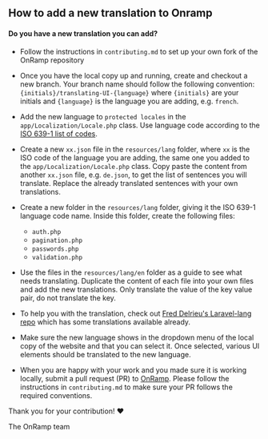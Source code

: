 ## How to add a new translation to Onramp

#### **Do you have a new translation you can add?**

* Follow the instructions in `contributing.md` to set up your own fork of the OnRamp repository

* Once you have the local copy up and running, create and checkout a new branch. Your branch name should follow the following convention: `{initials}/translating-UI-{language}` where `{initials}` are your initials and `{language}` is the language you are adding, e.g. `french`.

* Add the new language to `protected locales` in the `app/Localization/Locale.php` class. Use language code according to the [ISO 639-1 list of codes](https://en.wikipedia.org/wiki/List_of_ISO_639-1_codes).

* Create a new `xx.json` file in the `resources/lang` folder, where `xx` is the ISO code of the language you are adding, the same one you added to the `app/Localization/Locale.php` class. Copy paste the content from another `xx.json` file, e.g. `de.json`, to get the list of sentences you will translate. Replace the already translated sentences with your own translations.    

* Create a new folder in the `resources/lang` folder, giving it the ISO 639-1 language code name. Inside this folder, create the following files:
    - `auth.php`
    - `pagination.php`
    - `passwords.php`
    - `validation.php`

* Use the files in the `resources/lang/en` folder as a guide to see what needs translating. Duplicate the content of each file into your own files and add the new translations. Only translate the value of the key value pair, do not translate the key. 

* To help you with the translation, check out [Fred Delrieu's Laravel-lang repo](https://github.com/caouecs/Laravel-lang/tree/master/src) which has some translations available already.

* Make sure the new language shows in the dropdown menu of the local copy of the website and that you can select it. Once selected, various UI elements should be translated to the new language.

* When you are happy with your work and you made sure it is working locally, submit a pull request (PR) to [OnRamp](https://github.com/tightenco/onramp). Please follow the instructions in `contributing.md` to make sure your PR follows the required conventions.

Thank you for your contribution! :heart:

The OnRamp team